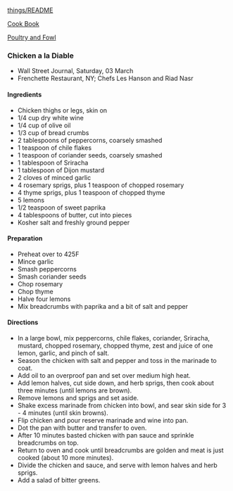 [things/README](https://github.com/vmsmith/things/blob/master/README.md)

[Cook Book](https://github.com/vmsmith/CookBook/blob/master/README.md)

[Poultry and Fowl](https://github.com/vmsmith/CookBook/blob/master/poultry_fowl.md)  

### Chicken a la Diable  
* Wall Street Journal, Saturday, 03 March  
* Frenchette Restaurant, NY; Chefs Les Hanson and Riad Nasr  

#### Ingredients  

* Chicken thighs or legs, skin on    
* 1/4 cup dry white wine  
* 1/4 cup of olive oil  
* 1/3 cup of bread crumbs  
* 2 tablespoons of peppercorns, coarsely smashed  
* 1 teaspoon of chile flakes  
* 1 teaspoon of coriander seeds, coarsely smashed  
* 1 tablespoon of Sriracha  
* 1 tablespoon of Dijon mustard  
* 2 cloves of minced garlic  
* 4 rosemary sprigs, plus 1 teaspoon of chopped rosemary  
* 4 thyme sprigs, plus 1 teaspoon of chopped thyme  
* 5 lemons  
* 1/2 teaspoon of sweet paprika  
* 4 tablespoons of butter, cut into pieces  
* Kosher salt and freshly ground pepper  

#### Preparation   

* Preheat over to 425F  
* Mince garlic  
* Smash peppercorns  
* Smash coriander seeds  
* Chop rosemary  
* Chop thyme  
* Halve four lemons  
* Mix breadcrumbs with paprika and a bit of salt and pepper  

#### Directions  

* In a large bowl, mix peppercorns, chile flakes, coriander, Sriracha, mustard, chopped rosemary, chopped thyme, zest and juice of one lemon, garlic, and pinch of salt.  
* Season the chicken with salt and pepper and toss in the marinade to coat.  
* Add oil to an overproof pan and set over medium high heat.  
* Add lemon halves, cut side down, and herb sprigs, then cook about three minutes (until lemons are brown).  
* Remove lemons and sprigs and set aside.  
* Shake excess marinade from chicken into bowl, and sear skin side for 3 - 4 minutes (until skin browns).  
* Flip chicken and pour reserve marinade and wine into pan.  
* Dot the pan with butter and transfer to oven.  
* After 10 minutes basted chicken with pan sauce and sprinkle breadcrumbs on top.  
* Return to oven and cook until breadcrumbs are golden and meat is just cooked (about 10 more minutes).  
* Divide the chicken and sauce, and serve with lemon halves and herb sprigs.  
* Add a salad of bitter greens.  
